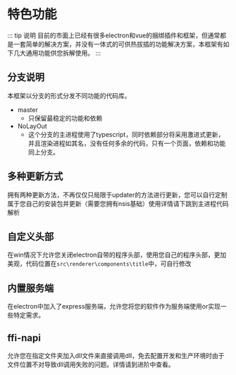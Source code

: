 # 特色功能
::: tip 说明
目前的市面上已经有很多electron和vue的捆绑插件和框架，但通常都是一套简单的解决方案，并没有一体式的可供热拔插的功能解决方案，本框架有如下几大通用功能供您拆解使用。
:::
## 分支说明
本框架以分支的形式分发不同功能的代码库。
- master
    - 只保留最稳定的功能和依赖
- NoLayOut
    - 这个分支的主进程使用了typescript，同时依赖部分将采用激进式更新，并且渲染进程如其名，没有任何多余的代码，只有一个页面，依赖和功能同上分支。
## 多种更新方式
拥有两种更新方法，不再仅仅只局限于updater的方法进行更新，您可以自行定制属于您自己的安装包并更新（需要您拥有nsis基础）使用详情请下跳到主进程代码解析
## 自定义头部
在win情况下允许您关闭electron自带的程序头部，使用您自己的程序头部，更加美观，代码位置在`src\renderer\components\title`中，可自行修改
## 内置服务端
在electron中加入了express服务端，允许您将您的软件作为服务端使用or实现一些特定需求。
## ffi-napi
允许您在指定文件夹加入dll文件来直接调用dll，免去配置开发和生产环境时由于文件位置不对导致dll调用失败的问题。详情请到进阶中查看。
